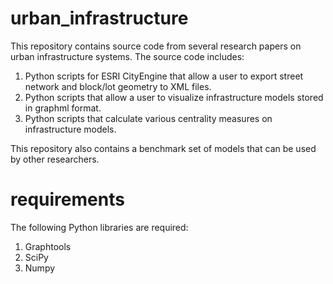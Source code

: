 # urban_infrastructure
This repository contains source code from several research papers on urban infrastructure systems. The source code includes:
1. Python scripts for ESRI CityEngine that allow a user to export street network and block/lot geometry to XML files.
2. Python scripts that allow a user to visualize infrastructure models stored in graphml format.
3. Python scripts that calculate various centrality measures on infrastructure models.

This repository also contains a benchmark set of models that can be used by other researchers.

# requirements
The following Python libraries are required:
1. Graphtools
2. SciPy
3. Numpy

